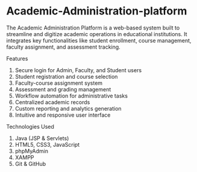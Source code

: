# Academic-Administration-platform
The Academic Administration Platform is a web-based system built to streamline and digitize academic operations in educational institutions. 
It integrates key functionalities like student enrollment, course management, faculty assignment, and assessment tracking. 

Features
1. Secure login for Admin, Faculty, and Student users
2. Student registration and course selection
3. Faculty-course assignment system
4. Assessment and grading management
5. Workflow automation for administrative tasks
6. Centralized academic records
7. Custom reporting and analytics generation
8. Intuitive and responsive user interface

Technologies Used
1. Java (JSP & Servlets)
2. HTML5, CSS3, JavaScript
3. phpMyAdmin
4. XAMPP
5. Git & GitHub
